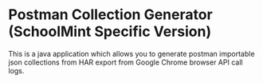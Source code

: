 Postman Collection Generator (SchoolMint Specific Version)
============================

This is a java application which allows you to generate postman importable json collections from HAR export from Google Chrome browser API call logs.
